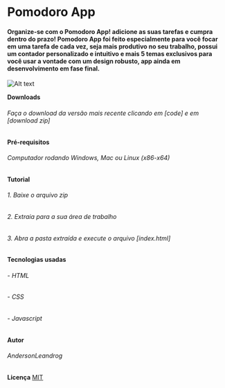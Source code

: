 # Pomodoro App
#### Organize-se com o Pomodoro App! adicione as suas tarefas e cumpra dentro do prazo! Pomodoro App foi feito especialmente para você focar em uma tarefa de cada vez, seja mais produtivo no seu trabalho, possui um contador personalizado e intuitivo e mais 5 temas exclusivos para você usar a vontade com um design robusto, app ainda em desenvolvimento em fase final.

![Alt text](https://i.ibb.co/dfN3xZ3/img.png)


**Downloads**
###### Faça o download da versão mais recente clicando em [code] e em [download zip]

**Pré-requisitos**
###### Computador rodando Windows, Mac ou Linux (x86-x64)

**Tutorial**
###### 1. Baixe o arquivo zip
###### 2. Extraia para a sua área de trabalho
###### 3. Abra a pasta extraída e execute o arquivo [index.html]

**Tecnologias usadas**
###### - HTML
###### - CSS
###### - Javascript

**Autor**
###### AndersonLeandrog

**Licença**
[MIT](https://choosealicense.com/licenses/mit/)
